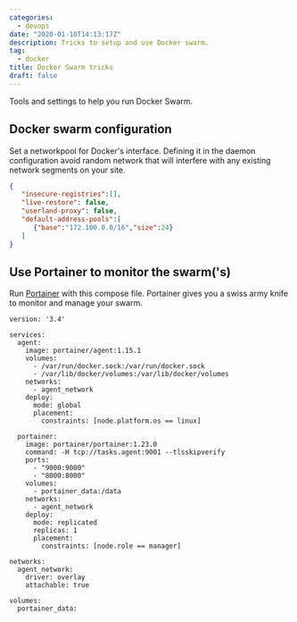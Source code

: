 ```yaml
---
categories:
  - devops
date: "2020-01-10T14:13:17Z"
description: Tricks to setup and use Docker swarm.
tag:
  - docker
title: Docker Swarm tricks
draft: false
---
```


Tools and settings to help you run Docker Swarm.
<!--more-->

## Docker swarm configuration

Set a networkpool for Docker's interface. Defining it in the daemon configuration avoid random 
network that will interfere with any existing network segments on your site.

```json
{
   "insecure-registries":[],
   "live-restore": false,
   "userland-proxy": false,
   "default-address-pools":[
      {"base":"172.100.0.0/16","size":24}
   ]
}
```

## Use Portainer to monitor the swarm('s)

Run [Portainer](https://www.portainer.io/) with this compose file. Portainer gives you a swiss
army knife to monitor and manage your swarm.

```docker
version: '3.4'

services:
  agent:
    image: portainer/agent:1.15.1
    volumes:
      - /var/run/docker.sock:/var/run/docker.sock
      - /var/lib/docker/volumes:/var/lib/docker/volumes
    networks:
      - agent_network
    deploy:
      mode: global
      placement:
        constraints: [node.platform.os == linux]

  portainer:
    image: portainer/portainer:1.23.0
    command: -H tcp://tasks.agent:9001 --tlsskipverify
    ports:
      - "9000:9000"
      - "8000:8000"
    volumes:
      - portainer_data:/data
    networks:
      - agent_network
    deploy:
      mode: replicated
      replicas: 1
      placement:
        constraints: [node.role == manager]

networks:
  agent_network:
    driver: overlay
    attachable: true

volumes:
  portainer_data:
```
